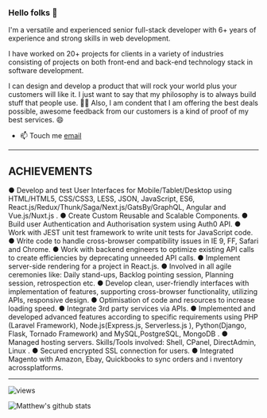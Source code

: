 ### Hello folks 👋

I'm a  versatile and experienced senior full-stack developer with 6+ years of experience and
strong skills in web development.

I have worked on 20+ projects for clients in a variety of
industries consisting of projects on both front-end and back-end technology stack in
software development.

I can design and develop a product that will rock your world plus your customers will like it.
I just want to say that my philosophy is to always build stuff that people use. 👨‍💻
Also, I am condent that I am offering the best deals possible, awesome feedback from our customers is a kind of proof of my best services. 😄


- 📫 Touch me [email](mailto:smileman926@hotmail.com)

---

## ACHIEVEMENTS
● Develop and test User Interfaces for Mobile/Tablet/Desktop using HTML/HTML5, CSS/CSS3, LESS, JSON, JavaScript, ES6, React.js/Redux/Thunk/Saga/Next.js/GatsBy/GraphQL, Angular and Vue.js/Nuxt.js .
● Create Custom Reusable and Scalable Components.
● Build user Authentication and Authorisation system using Auth0 API.
● Work with JEST unit test framework to write unit tests for JavaScript code.
● Write code to handle cross-browser compatibility issues in IE 9, FF, Safari and Chrome.
● Work with backend engineers to optimize existing API calls to create efficiencies by deprecating
unneeded API calls.
● Implement server-side rendering for a project in React.js.
● Involved in all agile ceremonies like: Daily stand-ups, Backlog pointing session, Planning session,
retrospection etc.
● Develop clean, user-friendly interfaces with implementation of features, supporting cross-browser functionality, utilizing APIs, responsive design.
● Optimisation of code and resources to increase loading speed.
● Integrate 3rd party services via APIs.
● Implemented and developed advanced features according to specific requirements using PHP (Laravel Framework), Node.js(Express.js, Serverless.js ), Python(Django, Flask, Tornado Framework) and MySQL,PostgreSQL, MongoDB .
● Managed hosting servers. Skills/Tools involved: Shell, CPanel, DirectAdmin, Linux .
● Secured encrypted SSL connection for users.
● Integrated Magento with Amazon, Ebay, Quickbooks to sync orders and i nventory acrossplatforms.

---

![views](https://enbxcd98jgzi9ya.m.pipedream.net/)

![Matthew's github stats](https://github-readme-stats.vercel.app/api?username=mateothegreat&count_private=true&show_icons=true&custom_title=stats%20yo&theme=radical)
